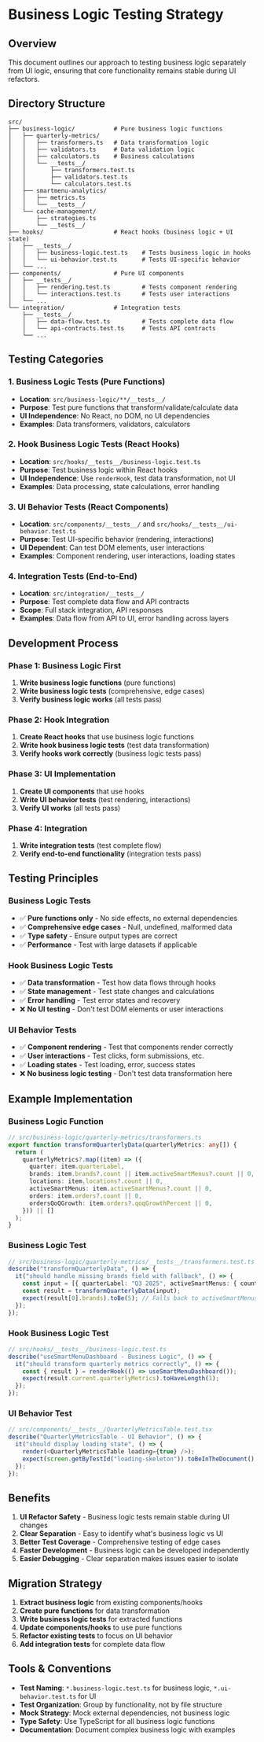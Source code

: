 # Business Logic Testing Strategy

## Overview

This document outlines our approach to testing business logic separately from UI logic, ensuring that core functionality remains stable during UI refactors.

## Directory Structure

```
src/
├── business-logic/           # Pure business logic functions
│   ├── quarterly-metrics/
│   │   ├── transformers.ts   # Data transformation logic
│   │   ├── validators.ts     # Data validation logic
│   │   ├── calculators.ts    # Business calculations
│   │   └── __tests__/
│   │       ├── transformers.test.ts
│   │       ├── validators.test.ts
│   │       └── calculators.test.ts
│   ├── smartmenu-analytics/
│   │   ├── metrics.ts
│   │   └── __tests__/
│   └── cache-management/
│       ├── strategies.ts
│       └── __tests__/
├── hooks/                    # React hooks (business logic + UI state)
│   ├── __tests__/
│   │   ├── business-logic.test.ts    # Tests business logic in hooks
│   │   └── ui-behavior.test.ts       # Tests UI-specific behavior
│   └── ...
├── components/               # Pure UI components
│   ├── __tests__/
│   │   ├── rendering.test.ts         # Tests component rendering
│   │   └── interactions.test.ts      # Tests user interactions
│   └── ...
└── integration/              # Integration tests
    ├── __tests__/
    │   ├── data-flow.test.ts         # Tests complete data flow
    │   └── api-contracts.test.ts     # Tests API contracts
    └── ...
```

## Testing Categories

### 1. **Business Logic Tests** (Pure Functions)

- **Location**: `src/business-logic/**/__tests__/`
- **Purpose**: Test pure functions that transform/validate/calculate data
- **UI Independence**: No React, no DOM, no UI dependencies
- **Examples**: Data transformers, validators, calculators

### 2. **Hook Business Logic Tests** (React Hooks)

- **Location**: `src/hooks/__tests__/business-logic.test.ts`
- **Purpose**: Test business logic within React hooks
- **UI Independence**: Use `renderHook`, test data transformation, not UI
- **Examples**: Data processing, state calculations, error handling

### 3. **UI Behavior Tests** (React Components)

- **Location**: `src/components/__tests__/` and `src/hooks/__tests__/ui-behavior.test.ts`
- **Purpose**: Test UI-specific behavior (rendering, interactions)
- **UI Dependent**: Can test DOM elements, user interactions
- **Examples**: Component rendering, user interactions, loading states

### 4. **Integration Tests** (End-to-End)

- **Location**: `src/integration/__tests__/`
- **Purpose**: Test complete data flow and API contracts
- **Scope**: Full stack integration, API responses
- **Examples**: Data flow from API to UI, error handling across layers

## Development Process

### Phase 1: Business Logic First

1. **Write business logic functions** (pure functions)
2. **Write business logic tests** (comprehensive, edge cases)
3. **Verify business logic works** (all tests pass)

### Phase 2: Hook Integration

1. **Create React hooks** that use business logic functions
2. **Write hook business logic tests** (test data transformation)
3. **Verify hooks work correctly** (business logic tests pass)

### Phase 3: UI Implementation

1. **Create UI components** that use hooks
2. **Write UI behavior tests** (test rendering, interactions)
3. **Verify UI works** (all tests pass)

### Phase 4: Integration

1. **Write integration tests** (test complete flow)
2. **Verify end-to-end functionality** (integration tests pass)

## Testing Principles

### Business Logic Tests

- ✅ **Pure functions only** - No side effects, no external dependencies
- ✅ **Comprehensive edge cases** - Null, undefined, malformed data
- ✅ **Type safety** - Ensure output types are correct
- ✅ **Performance** - Test with large datasets if applicable

### Hook Business Logic Tests

- ✅ **Data transformation** - Test how data flows through hooks
- ✅ **State management** - Test state changes and calculations
- ✅ **Error handling** - Test error states and recovery
- ❌ **No UI testing** - Don't test DOM elements or user interactions

### UI Behavior Tests

- ✅ **Component rendering** - Test that components render correctly
- ✅ **User interactions** - Test clicks, form submissions, etc.
- ✅ **Loading states** - Test loading, error, success states
- ❌ **No business logic testing** - Don't test data transformation here

## Example Implementation

### Business Logic Function

```typescript
// src/business-logic/quarterly-metrics/transformers.ts
export function transformQuarterlyData(quarterlyMetrics: any[]) {
  return (
    quarterlyMetrics?.map((item) => ({
      quarter: item.quarterLabel,
      brands: item.brands?.count || item.activeSmartMenus?.count || 0,
      locations: item.locations?.count || 0,
      activeSmartMenus: item.activeSmartMenus?.count || 0,
      orders: item.orders?.count || 0,
      ordersQoQGrowth: item.orders?.qoqGrowthPercent || 0,
    })) || []
  );
}
```

### Business Logic Test

```typescript
// src/business-logic/quarterly-metrics/__tests__/transformers.test.ts
describe("transformQuarterlyData", () => {
  it("should handle missing brands field with fallback", () => {
    const input = [{ quarterLabel: "Q3 2025", activeSmartMenus: { count: 5 } }];
    const result = transformQuarterlyData(input);
    expect(result[0].brands).toBe(5); // Falls back to activeSmartMenus
  });
});
```

### Hook Business Logic Test

```typescript
// src/hooks/__tests__/business-logic.test.ts
describe("useSmartMenuDashboard - Business Logic", () => {
  it("should transform quarterly metrics correctly", () => {
    const { result } = renderHook(() => useSmartMenuDashboard());
    expect(result.current.quarterlyMetrics).toHaveLength(1);
  });
});
```

### UI Behavior Test

```typescript
// src/components/__tests__/QuarterlyMetricsTable.test.tsx
describe("QuarterlyMetricsTable - UI Behavior", () => {
  it("should display loading state", () => {
    render(<QuarterlyMetricsTable loading={true} />);
    expect(screen.getByTestId("loading-skeleton")).toBeInTheDocument();
  });
});
```

## Benefits

1. **UI Refactor Safety** - Business logic tests remain stable during UI changes
2. **Clear Separation** - Easy to identify what's business logic vs UI
3. **Better Test Coverage** - Comprehensive testing of edge cases
4. **Faster Development** - Business logic can be developed independently
5. **Easier Debugging** - Clear separation makes issues easier to isolate

## Migration Strategy

1. **Extract business logic** from existing components/hooks
2. **Create pure functions** for data transformation
3. **Write business logic tests** for extracted functions
4. **Update components/hooks** to use pure functions
5. **Refactor existing tests** to focus on UI behavior
6. **Add integration tests** for complete data flow

## Tools & Conventions

- **Test Naming**: `*.business-logic.test.ts` for business logic, `*.ui-behavior.test.ts` for UI
- **Test Organization**: Group by functionality, not by file structure
- **Mock Strategy**: Mock external dependencies, not business logic
- **Type Safety**: Use TypeScript for all business logic functions
- **Documentation**: Document complex business logic with examples
